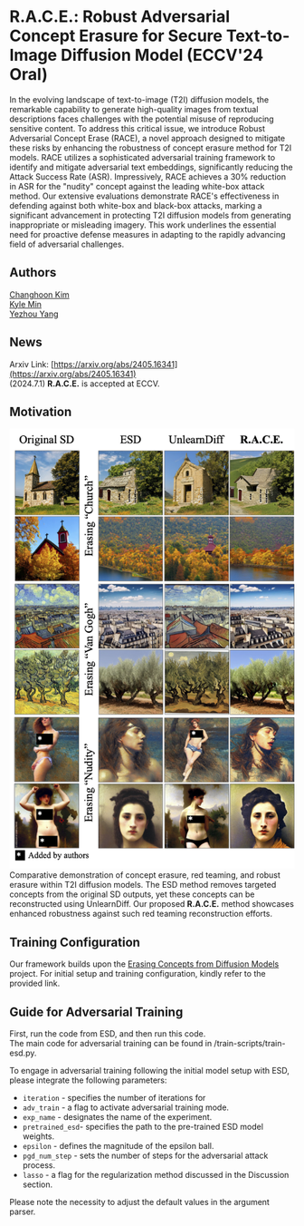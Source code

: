 # R.A.C.E.: Robust Adversarial Concept Erasure for Secure Text-to-Image Diffusion Model (ECCV'24 Oral)
 
In the evolving landscape of text-to-image (T2I) diffusion models, the remarkable capability to generate high-quality images from textual descriptions faces challenges with the potential misuse of reproducing sensitive content. To address this critical issue, we introduce Robust Adversarial Concept Erase (RACE), a novel approach designed to mitigate these risks by enhancing the robustness of concept erasure method for T2I models. RACE utilizes a sophisticated adversarial training framework to identify and mitigate adversarial text embeddings, significantly reducing the Attack Success Rate (ASR). Impressively, RACE achieves a 30\% reduction in ASR for the "nudity" concept against the leading white-box attack method. Our extensive evaluations demonstrate RACE's effectiveness in defending against both white-box and black-box attacks, marking a significant advancement in protecting T2I diffusion models from generating inappropriate or misleading imagery. 
This work underlines the essential need for proactive defense measures in adapting to the rapidly advancing field of adversarial challenges.

## Authors
[Changhoon Kim](https://www.changhoonkim.com/)  
[Kyle Min](https://sites.google.com/view/kylemin/)  
[Yezhou Yang](https://faculty.engineering.asu.edu/yezhouyang/)  

## News
Arxiv Link: [https://arxiv.org/abs/2405.16341](https://arxiv.org/abs/2405.16341)  
(2024.7.1) **R.A.C.E.** is accepted at ECCV.


## Motivation
![Figure 1](images/fig1.png)
Comparative demonstration of concept erasure, red teaming, and robust erasure within T2I diffusion models. The ESD method removes targeted concepts from the original SD outputs, yet these concepts can be reconstructed using UnlearnDiff. Our proposed **R.A.C.E.** method showcases enhanced robustness against such red teaming reconstruction efforts.


## Training Configuration 
Our framework builds upon the [Erasing Concepts from Diffusion Models](https://github.com/rohitgandikota/erasing) project. For initial setup and training configuration, kindly refer to the provided link.


## Guide for Adversarial Training
First, run the code from ESD, and then run this code. \
The main code for adversarial training can be found in /train-scripts/train-esd.py.

To engage in adversarial training following the initial model setup with ESD, please integrate the following parameters:
* `iteration` - specifies the number of iterations for 
* `adv_train` - a flag to activate adversarial training mode.
* `exp_name` - designates the name of the experiment.
* `pretrained_esd`- specifies the path to the pre-trained ESD model weights.
* `epsilon` - defines the magnitude of the epsilon ball.
* `pgd_num_step` - sets the number of steps for the adversarial attack process.
* `lasso` - a flag for the regularization method discussed in the Discussion section.

Please note the necessity to adjust the default values in the argument parser.
